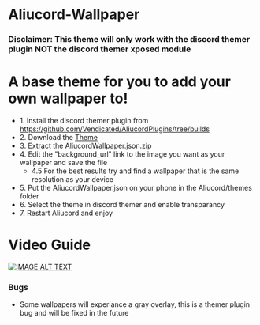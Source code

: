 # Aliucord-Wallpaper
### Disclaimer: This theme will only work with the discord themer plugin NOT the discord themer xposed module

# A base theme for you to add your own wallpaper to!
* 1\. Install the discord themer plugin from https://github.com/Vendicated/AliucordPlugins/tree/builds
* 2\. Download the [Theme](https://downgit.github.io/#/home?url=https://github.com/hairyfred/Aliucord-Wallpaper/blob/main/AliucordWallpaper.json)
* 3\. Extract the AliucordWallpaper.json.zip
* 4\. Edit the "background_url" link to the image you want as your wallpaper and save the file
  * 4.5 For the best results try and find a wallpaper that is the same resolution as your device
* 5\. Put the AliucordWallpaper.json on your phone in the Aliucord/themes folder
* 6\. Select the theme in discord themer and enable transparancy
* 7\. Restart Aliucord and enjoy

# Video Guide
[![IMAGE ALT TEXT](https://cdn.discordapp.com/attachments/853967208703459328/874301669737902170/Capture.PNG)](http://www.youtube.com/watch?v=lgk_ED-y9GU "Aliucord Wallpaper Change Guide")

### Bugs
* Some wallpapers will experiance a gray overlay, this is a themer plugin bug and will be fixed in the future
